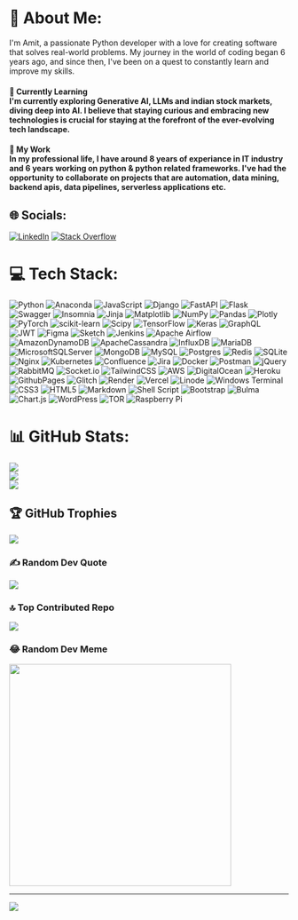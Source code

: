 # 💫 About Me:
I'm Amit, a passionate Python developer with a love for creating software that solves real-world problems. My journey in the world of coding began 6 years ago, and since then, I've been on a quest to constantly learn and improve my skills.<br>

#### 🌱 Currently Learning<br>I'm currently exploring Generative AI, LLMs and indian stock markets, diving deep into AI. I believe that staying curious and embracing new technologies is crucial for staying at the forefront of the ever-evolving tech landscape.<br>

#### 💼 My Work<br>In my professional life, I have around 8 years of experiance in IT industry and 6 years working on python & python related frameworks. I've had the opportunity to collaborate on projects that are automation, data mining, backend apis, data pipelines, serverless applications etc.


## 🌐 Socials:
[![LinkedIn](https://img.shields.io/badge/LinkedIn-%230077B5.svg?logo=linkedin&logoColor=white)](https://linkedin.com/in/amit-yadav-397909109) [![Stack Overflow](https://img.shields.io/badge/-Stackoverflow-FE7A16?logo=stack-overflow&logoColor=white)](https://stackoverflow.com/users/8280478) 

# 💻 Tech Stack:
![Python](https://img.shields.io/badge/python-3670A0?style=plastic&logo=python&logoColor=ffdd54) ![Anaconda](https://img.shields.io/badge/Anaconda-%2344A833.svg?style=plastic&logo=anaconda&logoColor=white) ![JavaScript](https://img.shields.io/badge/javascript-%23323330.svg?style=plastic&logo=javascript&logoColor=%23F7DF1E) ![Django](https://img.shields.io/badge/django-%23092E20.svg?style=plastic&logo=django&logoColor=white) ![FastAPI](https://img.shields.io/badge/FastAPI-005571?style=plastic&logo=fastapi) ![Flask](https://img.shields.io/badge/flask-%23000.svg?style=plastic&logo=flask&logoColor=white) ![Swagger](https://img.shields.io/badge/-Swagger-%23Clojure?style=plastic&logo=swagger&logoColor=white) ![Insomnia](https://img.shields.io/badge/Insomnia-black?style=plastic&logo=insomnia&logoColor=5849BE) ![Jinja](https://img.shields.io/badge/jinja-white.svg?style=plastic&logo=jinja&logoColor=black) ![Matplotlib](https://img.shields.io/badge/Matplotlib-%23ffffff.svg?style=plastic&logo=Matplotlib&logoColor=black) ![NumPy](https://img.shields.io/badge/numpy-%23013243.svg?style=plastic&logo=numpy&logoColor=white) ![Pandas](https://img.shields.io/badge/pandas-%23150458.svg?style=plastic&logo=pandas&logoColor=white) ![Plotly](https://img.shields.io/badge/Plotly-%233F4F75.svg?style=plastic&logo=plotly&logoColor=white) ![PyTorch](https://img.shields.io/badge/PyTorch-%23EE4C2C.svg?style=plastic&logo=PyTorch&logoColor=white) ![scikit-learn](https://img.shields.io/badge/scikit--learn-%23F7931E.svg?style=plastic&logo=scikit-learn&logoColor=white) ![Scipy](https://img.shields.io/badge/SciPy-%230C55A5.svg?style=plastic&logo=scipy&logoColor=%white) ![TensorFlow](https://img.shields.io/badge/TensorFlow-%23FF6F00.svg?style=plastic&logo=TensorFlow&logoColor=white) ![Keras](https://img.shields.io/badge/Keras-%23D00000.svg?style=plastic&logo=Keras&logoColor=white) ![GraphQL](https://img.shields.io/badge/-GraphQL-E10098?style=plastic&logo=graphql&logoColor=white) ![JWT](https://img.shields.io/badge/JWT-black?style=plastic&logo=JSON%20web%20tokens) ![Figma](https://img.shields.io/badge/figma-%23F24E1E.svg?style=plastic&logo=figma&logoColor=white) ![Sketch](https://img.shields.io/badge/Sketch-FFB387?style=plastic&logo=sketch&logoColor=black) ![Jenkins](https://img.shields.io/badge/jenkins-%232C5263.svg?style=plastic&logo=jenkins&logoColor=white) ![Apache Airflow](https://img.shields.io/badge/Apache%20Airflow-017CEE?style=plastic&logo=Apache%20Airflow&logoColor=white) ![AmazonDynamoDB](https://img.shields.io/badge/Amazon%20DynamoDB-4053D6?style=plastic&logo=Amazon%20DynamoDB&logoColor=white) ![ApacheCassandra](https://img.shields.io/badge/cassandra-%231287B1.svg?style=plastic&logo=apache-cassandra&logoColor=white) ![InfluxDB](https://img.shields.io/badge/InfluxDB-22ADF6?style=plastic&logo=InfluxDB&logoColor=white) ![MariaDB](https://img.shields.io/badge/MariaDB-003545?style=plastic&logo=mariadb&logoColor=white) ![MicrosoftSQLServer](https://img.shields.io/badge/Microsoft%20SQL%20Server-CC2927?style=plastic&logo=microsoft%20sql%20server&logoColor=white) ![MongoDB](https://img.shields.io/badge/MongoDB-%234ea94b.svg?style=plastic&logo=mongodb&logoColor=white) ![MySQL](https://img.shields.io/badge/mysql-%2300000f.svg?style=plastic&logo=mysql&logoColor=white) ![Postgres](https://img.shields.io/badge/postgres-%23316192.svg?style=plastic&logo=postgresql&logoColor=white) ![Redis](https://img.shields.io/badge/redis-%23DD0031.svg?style=plastic&logo=redis&logoColor=white) ![SQLite](https://img.shields.io/badge/sqlite-%2307405e.svg?style=plastic&logo=sqlite&logoColor=white) ![Nginx](https://img.shields.io/badge/nginx-%23009639.svg?style=plastic&logo=nginx&logoColor=white) ![Kubernetes](https://img.shields.io/badge/kubernetes-%23326ce5.svg?style=plastic&logo=kubernetes&logoColor=white) ![Confluence](https://img.shields.io/badge/confluence-%23172BF4.svg?style=plastic&logo=confluence&logoColor=white) ![Jira](https://img.shields.io/badge/jira-%230A0FFF.svg?style=plastic&logo=jira&logoColor=white) ![Docker](https://img.shields.io/badge/docker-%230db7ed.svg?style=plastic&logo=docker&logoColor=white) ![Postman](https://img.shields.io/badge/Postman-FF6C37?style=plastic&logo=postman&logoColor=white) ![jQuery](https://img.shields.io/badge/jquery-%230769AD.svg?style=plastic&logo=jquery&logoColor=white) ![RabbitMQ](https://img.shields.io/badge/rabbitmq-FF6600?style=plastic&logo=rabbitmq&logoColor=white) ![Socket.io](https://img.shields.io/badge/Socket.io-black?style=plastic&logo=socket.io&badgeColor=010101) ![TailwindCSS](https://img.shields.io/badge/tailwindcss-%2338B2AC.svg?style=plastic&logo=tailwind-css&logoColor=white) ![AWS](https://img.shields.io/badge/AWS-%23FF9900.svg?style=plastic&logo=amazon-aws&logoColor=white) ![DigitalOcean](https://img.shields.io/badge/DigitalOcean-%230167ff.svg?style=plastic&logo=digitalOcean&logoColor=white) ![Heroku](https://img.shields.io/badge/heroku-%23430098.svg?style=plastic&logo=heroku&logoColor=white) ![GithubPages](https://img.shields.io/badge/github%20pages-121013?style=plastic&logo=github&logoColor=white) ![Glitch](https://img.shields.io/badge/glitch-%233333FF.svg?style=plastic&logo=glitch&logoColor=white) ![Render](https://img.shields.io/badge/Render-%46E3B7.svg?style=plastic&logo=render&logoColor=white) ![Vercel](https://img.shields.io/badge/vercel-%23000000.svg?style=plastic&logo=vercel&logoColor=white) ![Linode](https://img.shields.io/badge/linode-00A95C?style=plastic&logo=linode&logoColor=white) ![Windows Terminal](https://img.shields.io/badge/Windows%20Terminal-%234D4D4D.svg?style=plastic&logo=windows-terminal&logoColor=white) ![CSS3](https://img.shields.io/badge/css3-%231572B6.svg?style=plastic&logo=css3&logoColor=white) ![HTML5](https://img.shields.io/badge/html5-%23E34F26.svg?style=plastic&logo=html5&logoColor=white) ![Markdown](https://img.shields.io/badge/markdown-%23000000.svg?style=plastic&logo=markdown&logoColor=white) ![Shell Script](https://img.shields.io/badge/shell_script-%23121011.svg?style=plastic&logo=gnu-bash&logoColor=white) ![Bootstrap](https://img.shields.io/badge/bootstrap-%238511FA.svg?style=plastic&logo=bootstrap&logoColor=white) ![Bulma](https://img.shields.io/badge/bulma-00D0B1?style=plastic&logo=bulma&logoColor=white) ![Chart.js](https://img.shields.io/badge/chart.js-F5788D.svg?style=plastic&logo=chart.js&logoColor=white) ![WordPress](https://img.shields.io/badge/WordPress-%23117AC9.svg?style=plastic&logo=WordPress&logoColor=white) ![TOR](https://img.shields.io/badge/tor-%237E4798.svg?style=plastic&logo=tor-project&logoColor=white) ![Raspberry Pi](https://img.shields.io/badge/-RaspberryPi-C51A4A?style=plastic&logo=Raspberry-Pi)
# 📊 GitHub Stats:
![](https://github-readme-stats.vercel.app/api?username=CraftyPythonDeveloper&theme=omni&hide_border=false&include_all_commits=true&count_private=true)<br/>
![](https://github-readme-streak-stats.herokuapp.com/?user=CraftyPythonDeveloper&theme=omni&hide_border=false)<br/>
![](https://github-readme-stats.vercel.app/api/top-langs/?username=CraftyPythonDeveloper&theme=omni&hide_border=false&include_all_commits=true&count_private=true&layout=compact)

## 🏆 GitHub Trophies
![](https://github-profile-trophy.vercel.app/?username=CraftyPythonDeveloper&theme=chalk&no-frame=true&no-bg=true&margin-w=4)

### ✍️ Random Dev Quote
![](https://quotes-github-readme.vercel.app/api?type=horizontal&theme=radical)

### 🔝 Top Contributed Repo
![](https://github-contributor-stats.vercel.app/api?username=CraftyPythonDeveloper&limit=5&theme=dark&combine_all_yearly_contributions=true)

### 😂 Random Dev Meme
<img src='https://randommeme-five.vercel.app/' style="height: 400px;"/>

---
[![](https://visitcount.itsvg.in/api?id=CraftyPythonDeveloper&icon=0&color=0)](https://visitcount.itsvg.in)

<!-- Proudly created with GPRM ( https://gprm.itsvg.in ) -->
